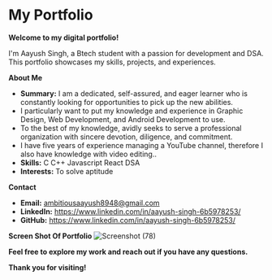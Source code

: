 # My Portfolio

**Welcome to my digital portfolio!**

I'm Aayush Singh, a Btech student  with a passion for development and DSA. This portfolio showcases my skills, projects, and experiences.

**About Me**

* **Summary:**  I am a dedicated, self-assured, and eager learner who is constantly looking for opportunities to pick up the new abilities.
* I particularly want to put my knowledge and experience in Graphic Design, Web Development, and Android Development to use.
*  To the best of my knowledge, avidly seeks to serve a professional organization with sincere devotion, diligence, and commitment.
*  I have five years of experience managing a YouTube channel, therefore I also have knowledge with video editing..
* **Skills:** C C++ Javascript React DSA
* **Interests:** To solve aptitude



**Contact**

* **Email:** ambitiousaayush8948@gmail.com
* **LinkedIn:** https://www.linkedin.com/in/aayush-singh-6b5978253/
* **GitHub:** https://www.linkedin.com/in/aayush-singh-6b5978253/

**Screen Shot Of Portfolio**
![Screenshot (78)](https://github.com/user-attachments/assets/4e0504ed-de51-46ce-8669-97e79d91a261)


**Feel free to explore my work and reach out if you have any questions.**

**Thank you for visiting!**
